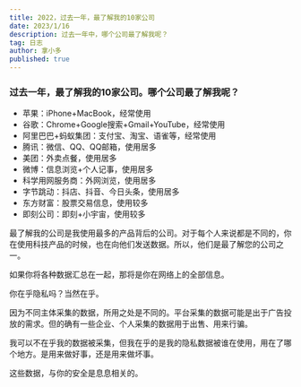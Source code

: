 ```yaml
--- 
title: 2022，过去一年，最了解我的10家公司
date: 2023/1/16
description: 过去一年中，哪个公司最了解我呢？
tag: 日志
author: 拿小多
published: true
--- 
```


### 过去一年，最了解我的10家公司。哪个公司最了解我呢？

- 苹果：iPhone+MacBook，经常使用
- 谷歌：Chrome+Google搜索+Gmail+YouTube，经常使用
- 阿里巴巴+蚂蚁集团：支付宝、淘宝、语雀等，经常使用
- 腾讯：微信、QQ、QQ邮箱，使用居多
- 美团：外卖点餐，使用居多
- 微博：信息浏览+个人记事，使用居多
- 科学用网服务商：外网浏览，使用居多
- 字节跳动：抖店、抖音、今日头条，使用居多
- 东方财富：股票交易信息，使用较多
- 即刻公司：即刻+小宇宙，使用较多

最了解我的公司是我使用最多的产品背后的公司。对于每个人来说都是不同的，你在使用科技产品的时候，也在向他们发送数据。所以，他们是最了解您的公司之一。

如果你将各种数据汇总在一起，那将是你在网络上的全部信息。

你在乎隐私吗？当然在乎。

因为不同主体采集的数据，所用之处是不同的。平台采集的数据可能是出于广告投放的需求。但的确有一些企业、个人采集的数据用于出售、用来行骗。

我可以不在乎我的数据被采集，但我在乎的是我的隐私数据被谁在使用，用在了哪个地方。是用来做好事，还是用来做坏事。

这些数据，与你的安全是息息相关的。
